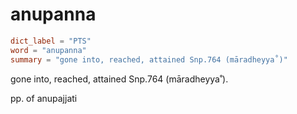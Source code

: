 # anupanna

``` toml
dict_label = "PTS"
word = "anupanna"
summary = "gone into, reached, attained Snp.764 (māradheyya˚)"
```

gone into, reached, attained Snp.764 (māradheyya˚).

pp. of anupajjati

